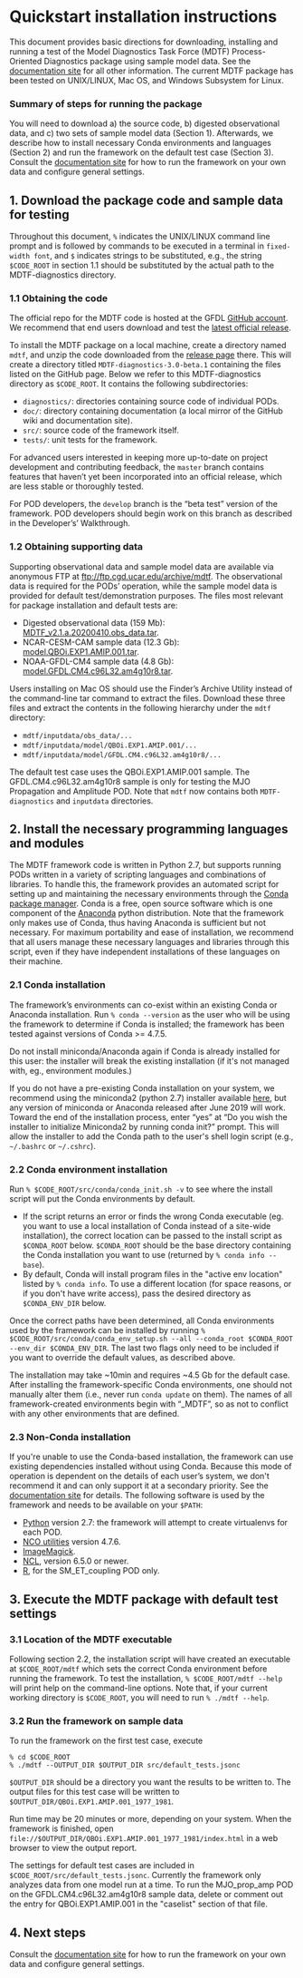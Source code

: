 
# Quickstart installation instructions

This document provides basic directions for downloading, installing and running a test of the Model Diagnostics Task Force (MDTF) Process-Oriented Diagnostics package using sample model data. See the [documentation site](https://mdtf-diagnostics.readthedocs.io/en/latest/) for all other information. The current MDTF package has been tested on UNIX/LINUX, Mac OS, and Windows Subsystem for Linux.

### Summary of steps for running the package

You will need to download a) the source code, b) digested observational data, and c) two sets of sample model data (Section 1). Afterwards, we describe how to install necessary Conda environments and languages (Section 2) and run the framework on the default test case (Section 3). Consult the [documentation site](https://mdtf-diagnostics.readthedocs.io/en/latest/) for how to run the framework on your own data and configure general settings.

## 1. Download the package code and sample data for testing

Throughout this document, `%` indicates the UNIX/LINUX command line prompt and is followed by commands to be executed in a terminal in `fixed-width font`, and `$` indicates strings to be substituted, e.g., the string `$CODE_ROOT` in section 1.1 should be substituted by the actual path to the MDTF-diagnostics directory. 

### 1.1 Obtaining the code

The official repo for the MDTF code is hosted at the GFDL [GitHub account](https://github.com/NOAA-GFDL/MDTF-diagnostics). We recommend that end users download and test the [latest official release](https://github.com/NOAA-GFDL/MDTF-diagnostics/releases/tag/v3.0-beta.1). 

To install the MDTF package on a local machine, create a directory named `mdtf`, and unzip the code downloaded from the [release page](https://github.com/NOAA-GFDL/MDTF-diagnostics/releases/tag/v3.0-beta.1) there. This will create a directory titled `MDTF-diagnostics-3.0-beta.1` containing the files listed on the GitHub page. Below we refer to this MDTF-diagnostics directory as `$CODE_ROOT`. It contains the following subdirectories:

- `diagnostics/`: directories containing source code of individual PODs.
- `doc/`: directory containing documentation (a local mirror of the GitHub wiki and documentation site).
- `src/`: source code of the framework itself.
- `tests/`: unit tests for the framework.

For advanced users interested in keeping more up-to-date on project development and contributing feedback, the `master` branch contains features that haven’t yet been incorporated into an official release, which are less stable or thoroughly tested.  

For POD developers, the `develop` branch is the “beta test” version of the framework. POD developers should begin work on this branch as described in the Developer’s’ Walkthrough.

### 1.2 Obtaining supporting data

Supporting observational data and sample model data are available via anonymous FTP at ftp://ftp.cgd.ucar.edu/archive/mdtf. The observational data is required for the PODs’ operation, while the sample model data is provided for default test/demonstration purposes. The files most relevant for package installation and default tests are:

- Digested observational data (159 Mb): [MDTF_v2.1.a.20200410.obs_data.tar](ftp://ftp.cgd.ucar.edu/archive/mdtf/MDTF_v2.1.a.20200410.obs_data.tar).
- NCAR-CESM-CAM sample data (12.3 Gb): [model.QBOi.EXP1.AMIP.001.tar](ftp://ftp.cgd.ucar.edu/archive/mdtf/model.QBOi.EXP1.AMIP.001.tar).
- NOAA-GFDL-CM4 sample data (4.8 Gb): [model.GFDL.CM4.c96L32.am4g10r8.tar](ftp://ftp.cgd.ucar.edu/archive/mdtf/model.GFDL.CM4.c96L32.am4g10r8.tar).

Users installing on Mac OS should use the Finder’s Archive Utility instead of the command-line tar command to extract the files. Download these three files and extract the contents in the following hierarchy under the `mdtf` directory:

- `mdtf/inputdata/obs_data/...`
- `mdtf/inputdata/model/QBOi.EXP1.AMIP.001/...`
- `mdtf/inputdata/model/GFDL.CM4.c96L32.am4g10r8/...`

The default test case uses the QBOi.EXP1.AMIP.001 sample. The GFDL.CM4.c96L32.am4g10r8 sample is only for testing the MJO Propagation and Amplitude POD. Note that `mdtf` now contains both `MDTF-diagnostics` and `inputdata` directories. 

## 2. Install the necessary programming languages and modules

The MDTF framework code is written in Python 2.7, but supports running PODs written in a variety of scripting languages and combinations of libraries. To handle this, the framework provides an automated script for setting up and maintaining the necessary environments through the [Conda package manager](https://docs.conda.io/en/latest/). Conda is a free, open source software which is one component of the [Anaconda](https://www.anaconda.com/) python distribution. Note that the framework only makes use of Conda, thus having Anaconda is sufficient but not necessary. For maximum portability and ease of installation, we recommend that all users manage these necessary languages and libraries through this script, even if they have independent installations of these languages on their machine.

### 2.1 Conda installation

The framework’s environments can co-exist within an existing Conda or Anaconda installation. Run `% conda --version` as the user who will be using the framework to determine if Conda is installed; the framework has been tested against versions of Conda >= 4.7.5.

Do not install miniconda/Anaconda again if Conda is already installed for this user: the installer will break the existing installation (if it's not managed with, eg., environment modules.)

If you do not have a pre-existing Conda installation on your system, we recommend using the miniconda2 (python 2.7) installer available [here](https://docs.conda.io/en/latest/miniconda.html), but any version of miniconda or Anaconda released after June 2019 will work. Toward the end of the installation process, enter “yes” at “Do you wish the installer to initialize Miniconda2 by running conda init?” prompt. This will allow the installer to add the Conda path to the user's shell login script (e.g., `~/.bashrc` or `~/.cshrc`). 

### 2.2 Conda environment installation

Run `% $CODE_ROOT/src/conda/conda_init.sh -v` to see where the install script will put the Conda environments by default. 

- If the script returns an error or finds the wrong Conda executable (eg. you want to use a local installation of Conda instead of a site-wide installation), the correct location can be passed to the install script as `$CONDA_ROOT` below. `$CONDA_ROOT` should be the base directory containing the Conda installation you want to use (returned by `% conda info --base`).
- By default, Conda will install program files in the "active env location" listed by `% conda info`. To use a different location (for space reasons, or if you don't have write access), pass the desired directory as `$CONDA_ENV_DIR` below.

Once the correct paths have been determined, all Conda environments used by the framework can be installed by running `% $CODE_ROOT/src/conda/conda_env_setup.sh --all --conda_root $CONDA_ROOT --env_dir $CONDA_ENV_DIR`. The last two flags only need to be included if you want to override the default values, as described above.

 The installation may take ~10min and requires ~4.5 Gb for the default case. After installing the framework-specific Conda environments, one should not manually alter them (i.e., never run `conda update` on them). The names of all framework-created environments begin with “_MDTF”, so as not to conflict with any other environments that are defined. 

### 2.3 Non-Conda installation

If you're unable to use the Conda-based installation, the framework can use existing dependencies installed without using Conda. Because this mode of operation is dependent on the details of each user’s system, we don't recommend it and can only support it at a secondary priority. See the [documentation site](https://mdtf-diagnostics.readthedocs.io/en/latest/) for details. The following software is used by the framework and needs to be available on your `$PATH`:

- [Python](https://www.python.org/) version 2.7: the framework will attempt to create virtualenvs for each POD.
- [NCO utilities](http://nco.sourceforge.net/) version 4.7.6.
- [ImageMagick](https://imagemagick.org/index.php).
- [NCL](https://www.ncl.ucar.edu/), version 6.5.0 or newer.
- [R](https://www.r-project.org/), for the SM_ET_coupling POD only.


## 3. Execute the MDTF package with default test settings

### 3.1 Location of the MDTF executable

Following section 2.2, the installation script will have created an executable at `$CODE_ROOT/mdtf` which sets the correct Conda environment before running the framework. To test the installation, `% $CODE_ROOT/mdtf --help` will print help on the command-line options. Note that, if your current working directory is `$CODE_ROOT`, you will need to run `% ./mdtf --help`.

### 3.2 Run the framework on sample data

To run the framework on the first test case, execute

```
% cd $CODE_ROOT
% ./mdtf --OUTPUT_DIR $OUTPUT_DIR src/default_tests.jsonc
```

`$OUTPUT_DIR` should be a directory you want the results to be written to. The output files for this test case will be written to `$OUTPUT_DIR/QBOi.EXP1.AMIP.001_1977_1981`. 

Run time may be 20 minutes or more, depending on your system. When the framework is finished, open `file://$OUTPUT_DIR/QBOi.EXP1.AMIP.001_1977_1981/index.html` in a web browser to view the output report.

The settings for default test cases are included in `$CODE_ROOT/src/default_tests.jsonc`. Currently the framework only analyzes data from one model run at a time. To run the MJO_prop_amp POD on the GFDL.CM4.c96L32.am4g10r8 sample data, delete or comment out the entry for QBOi.EXP1.AMIP.001 in the "caselist" section of that file.

## 4. Next steps

Consult the [documentation site](https://mdtf-diagnostics.readthedocs.io/en/latest/) for how to run the framework on your own data and configure general settings.